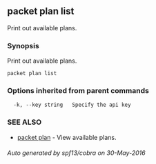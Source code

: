 ## packet plan list

Print out available plans.

### Synopsis


Print out available plans.

```
packet plan list
```

### Options inherited from parent commands

```
  -k, --key string   Specify the api key
```

### SEE ALSO
* [packet plan](packet_plan.md)	 - View available plans.

###### Auto generated by spf13/cobra on 30-May-2016
